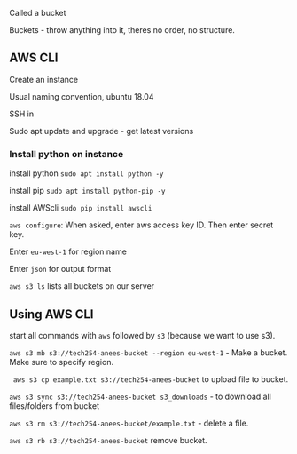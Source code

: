 Called a bucket

Buckets - throw anything into it, theres no order, no structure.


## AWS CLI

Create an instance

Usual naming convention, ubuntu 18.04

SSH in

Sudo apt update and upgrade - get latest versions

### Install python on instance

install python `sudo apt install python -y`

install pip `sudo apt install python-pip -y`

install AWScli `sudo pip install awscli`

`aws configure`: When asked, enter aws access key ID. Then enter secret key.

Enter `eu-west-1` for region name

Enter `json` for output format

`aws s3 ls` lists all buckets on our server

## Using AWS CLI

start all commands with `aws` followed by `s3` (because we want to use s3).

`aws s3 mb s3://tech254-anees-bucket --region eu-west-1` - Make a bucket. Make sure to specify region.

` aws s3 cp example.txt s3://tech254-anees-bucket` to upload file to bucket.

`aws s3 sync s3://tech254-anees-bucket s3_downloads` - to download all files/folders from bucket

`aws s3 rm s3://tech254-anees-bucket/example.txt` - delete a file.

`aws s3 rb s3://tech254-anees-bucket` remove bucket.